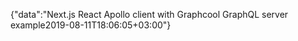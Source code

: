 {"data":"Next.js React Apollo client with Graphcool GraphQL server example2019-08-11T18:06:05+03:00"}

